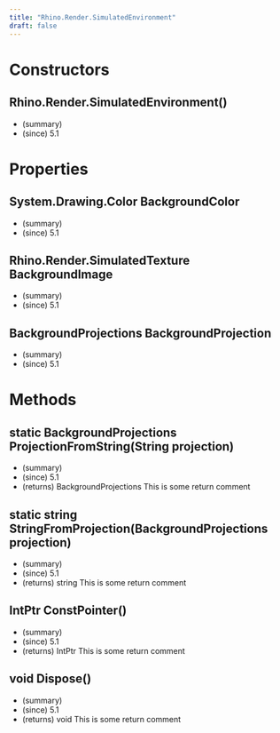 ```yaml
---
title: "Rhino.Render.SimulatedEnvironment"
draft: false
---
```


# Constructors
## Rhino.Render.SimulatedEnvironment()
- (summary) 
- (since) 5.1
# Properties
## System.Drawing.Color BackgroundColor
- (summary) 
- (since) 5.1
## Rhino.Render.SimulatedTexture BackgroundImage
- (summary) 
- (since) 5.1
## BackgroundProjections BackgroundProjection
- (summary) 
- (since) 5.1
# Methods
## static BackgroundProjections ProjectionFromString(String projection)
- (summary) 
- (since) 5.1
- (returns) BackgroundProjections This is some return comment
## static string StringFromProjection(BackgroundProjections projection)
- (summary) 
- (since) 5.1
- (returns) string This is some return comment
## IntPtr ConstPointer()
- (summary) 
- (since) 5.1
- (returns) IntPtr This is some return comment
## void Dispose()
- (summary) 
- (since) 5.1
- (returns) void This is some return comment
